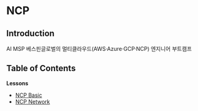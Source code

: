 # NCP

## Introduction
AI MSP 베스핀글로벌의 멀티클라우드(AWS·Azure·GCP·NCP) 엔지니어 부트캠프 

## Table of Contents

**Lessons**

- [NCP Basic](https://www.notion.so/NCP-2785cf967b1b80d8a72cf492fa850e6c?source=copy_link)
- [NCP Network](https://www.notion.so/NCP-Network-2795cf967b1b80818c5ac13f4950b64f?source=copy_link)